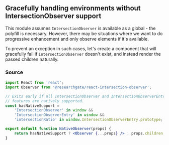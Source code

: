 ## Gracefully handling environments without IntersectionObserver support

This module assumes `IntersectionObserver` is available as a global - the polyfill is necessary. However, there may be
situations where we want to do progressive enhancement and only observe elements if it's available.

To prevent an exception in such cases, let's create a component that will gracefully fail if `IntersectionObserver`
doesn't exist, and instead render the passed children naturally.

### Source

```jsx
import React from 'react';
import Observer from '@researchgate/react-intersection-observer';

// Exits early if all IntersectionObserver and IntersectionObserverEntry
// features are natively supported.
const hasNativeSupport =
    'IntersectionObserver' in window &&
    'IntersectionObserverEntry' in window &&
    'intersectionRatio' in window.IntersectionObserverEntry.prototype;

export default function NativeObserver(props) {
    return hasNativeSupport ? <Observer {...props} /> : props.children;
}
```
